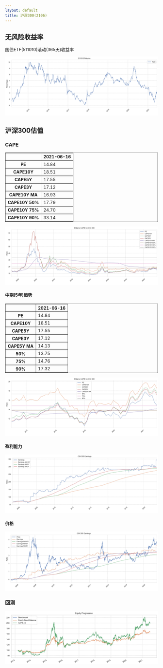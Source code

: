 ```yaml
---
layout: default
title: 沪深300(2106)
---
```


## 无风险收益率

国债ETF(511010)滚动(365天)收益率


    
![png](CSI300_files/CSI300_3_0.png)
    


## 沪深300估值

### CAPE




<div>
<style scoped>
    .dataframe tbody tr th:only-of-type {
        vertical-align: middle;
    }

    .dataframe tbody tr th {
        vertical-align: top;
    }

    .dataframe thead th {
        text-align: right;
    }
</style>
<table border="1" class="dataframe">
  <thead>
    <tr style="text-align: right;">
      <th></th>
      <th>2021-06-16</th>
    </tr>
  </thead>
  <tbody>
    <tr>
      <th>PE</th>
      <td>14.84</td>
    </tr>
    <tr>
      <th>CAPE10Y</th>
      <td>18.51</td>
    </tr>
    <tr>
      <th>CAPE5Y</th>
      <td>17.55</td>
    </tr>
    <tr>
      <th>CAPE3Y</th>
      <td>17.12</td>
    </tr>
    <tr>
      <th>CAPE10Y MA</th>
      <td>16.93</td>
    </tr>
    <tr>
      <th>CAPE10Y 50%</th>
      <td>17.79</td>
    </tr>
    <tr>
      <th>CAPE10Y 75%</th>
      <td>24.70</td>
    </tr>
    <tr>
      <th>CAPE10Y 90%</th>
      <td>33.14</td>
    </tr>
  </tbody>
</table>
</div>




    
![png](CSI300_files/CSI300_7_1.png)
    


#### 中期(5年)趋势




<div>
<style scoped>
    .dataframe tbody tr th:only-of-type {
        vertical-align: middle;
    }

    .dataframe tbody tr th {
        vertical-align: top;
    }

    .dataframe thead th {
        text-align: right;
    }
</style>
<table border="1" class="dataframe">
  <thead>
    <tr style="text-align: right;">
      <th></th>
      <th>2021-06-16</th>
    </tr>
  </thead>
  <tbody>
    <tr>
      <th>PE</th>
      <td>14.84</td>
    </tr>
    <tr>
      <th>CAPE10Y</th>
      <td>18.51</td>
    </tr>
    <tr>
      <th>CAPE5Y</th>
      <td>17.55</td>
    </tr>
    <tr>
      <th>CAPE3Y</th>
      <td>17.12</td>
    </tr>
    <tr>
      <th>CAPE5Y MA</th>
      <td>14.13</td>
    </tr>
    <tr>
      <th>50%</th>
      <td>13.75</td>
    </tr>
    <tr>
      <th>75%</th>
      <td>14.76</td>
    </tr>
    <tr>
      <th>90%</th>
      <td>17.32</td>
    </tr>
  </tbody>
</table>
</div>




    
![png](CSI300_files/CSI300_9_1.png)
    


#### 盈利能力


    
![png](CSI300_files/CSI300_11_0.png)
    


#### 价格


    
![png](CSI300_files/CSI300_13_0.png)
    


### 回测


    
![png](CSI300_files/CSI300_16_0.png)
    

   

<script>
$('table').addClass('table table-striped table-hover  table-sm ')
$('thead').addClass('thead-light')
$('.main img').css('width', '90%')
</script>
